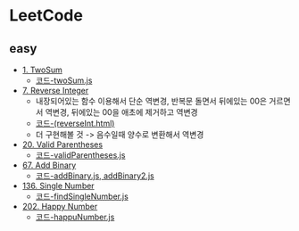 # LeetCode

## easy
* [1. TwoSum](https://leetcode.com/problems/two-sum/submissions/)
    * [코드-twoSum.js](https://github.com/Rachel4858/algorithm/blob/master/LeetCode/twoSum.js)
* [7. Reverse Integer](https://leetcode.com/problems/reverse-integer/)
    * 내장되어있는 함수 이용해서 단순 역변경, 반복문 돌면서 뒤에있는 00은 거르면서 역변경, 뒤에있는 00을 애초에 제거하고 역변경
    * [코드-(reverseInt.html)](https://github.com/Rachel4858/algorithm/blob/master/LeetCode/reverseInt.html)
    * 더 구현해볼 것 -> 음수일때 양수로 변환해서 역변경
* [20. Valid Parentheses](https://leetcode.com/problems/valid-parentheses)
    * [코드-validParentheses.js](https://github.com/Rachel4858/algorithm/blob/master/LeetCode/validParentheses.js)
* [67. Add Binary](https://leetcode.com/problems/add-binary/)
    * [코드-addBinary.js, addBinary2.js](https://github.com/Rachel4858/algorithm/blob/master/LeetCode/addBinary.js)
* [136. Single Number](https://leetcode.com/problems/single-number/)
    * [코드-findSingleNumber.js](https://github.com/Rachel4858/algorithm/blob/master/CodeSquad_algorithm/findsingleNumber.js)
* [202. Happy Number](https://leetcode.com/problems/happy-number/)
    * [코드-happuNumber.js](https://github.com/Rachel4858/algorithm/blob/master/CodeSquad_algorithm/hyppyNumber.js)
